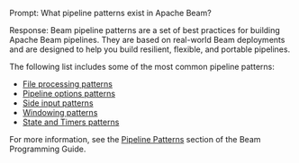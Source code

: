Prompt:
What pipeline patterns exist in Apache Beam?

Response:
Beam pipeline patterns are a set of best practices for building Apache Beam pipelines. They are based on real-world Beam deployments and are designed to help you build resilient, flexible, and portable pipelines.

The following list includes some of the most common pipeline patterns:
- [File processing patterns](https://beam.apache.org/documentation/patterns/file-processing/)
- [Pipeline options patterns](https://beam.apache.org/documentation/patterns/pipeline-options/)
- [Side input patterns](https://beam.apache.org/documentation/patterns/side-inputs/)
- [Windowing patterns](https://beam.apache.org/documentation/patterns/custom-windows/)
- [State and Timers patterns](https://beam.apache.org/documentation/patterns/grouping-elements-for-efficient-external-service-calls/)

For more information, see the [Pipeline Patterns](https://beam.apache.org/documentation/patterns/overview/) section of the Beam Programming Guide.

